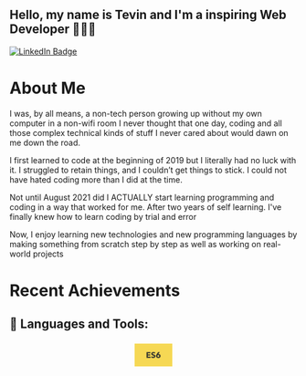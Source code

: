 
## <strong>Hello, my name is Tevin and I'm a inspiring Web Developer 👨🏾‍💻 </strong>

 <div id="badges">
  <a href="your-linkedin-URL">
    <img src="https://img.shields.io/badge/LinkedIn-blue?style=for-the-badge&logo=linkedin&logoColor=white" alt="LinkedIn Badge"/>
  </a>
  </div>

# About Me 

I was, by all means, a non-tech person growing up without my own computer in a non-wifi room I never thought that one day, coding and all those complex technical kinds of stuff I never cared about would dawn on me down the road.


I first learned to code at the beginning of 2019 but I literally had no luck with it. I struggled to retain things, and I couldn’t get things to stick. I could not have hated coding more than I did at the time. 

Not until August 2021 did I ACTUALLY start learning programming and coding in a way that worked for me. After two years of self learning. I've finally knew how to learn coding by trial and error 

Now, I enjoy learning new technologies and new programming languages by making something from scratch step by step as well as working on real-world projects

# Recent Achievements 






















## 🧰 Languages and Tools:
<p align="center">
<img src="DB977E91-FF40-4766-9282-BA227F1339E0.jpeg" alt="ES6" height="40" style="vertical-align:top; margin:4px"> 
</p>
